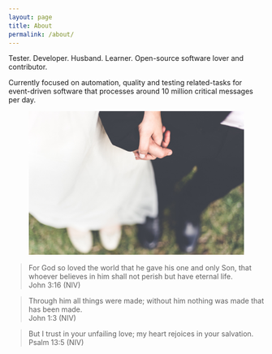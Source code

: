 ```yaml
---
layout: page
title: About
permalink: /about/
---
```



Tester. Developer. Husband. Learner. Open-source software lover and contributor.

Currently focused on automation, quality and testing related-tasks for event-driven software that processes around 10 million critical messages per day.

<figure>
    <img src="/assets/img/hands.jpg" alt="hands image" style="max-height: 400px;">
    <figcaption></figcaption>
</figure>

<blockquote>
    For God so loved the world that he gave his one and only Son, that whoever believes in him shall not perish but have eternal life.
    <footer>John 3:16 (NIV)</footer>
</blockquote>

<blockquote>
    Through him all things were made; without him nothing was made that has been made.
    <footer>John 1:3 (NIV)</footer>
</blockquote>

<blockquote>
    But I trust in your unfailing love; my heart rejoices in your salvation.
    <footer>Psalm 13:5 (NIV)</footer>
</blockquote>